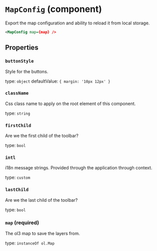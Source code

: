 `MapConfig` (component)
=======================

Export the map configuration and ability to reload it from local storage.

```xml
<MapConfig map={map} />
```

Properties
----------

### `buttonStyle`

Style for the buttons.

type: `object`
defaultValue: `{
  margin: '10px 12px'
}`


### `className`

Css class name to apply on the root element of this component.

type: `string`


### `firstChild`

Are we the first child of the toolbar?

type: `bool`


### `intl`

i18n message strings. Provided through the application through context.

type: `custom`


### `lastChild`

Are we the last child of the toolbar?

type: `bool`


### `map` (required)

The ol3 map to save the layers from.

type: `instanceOf ol.Map`

